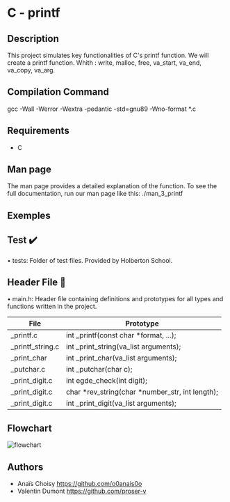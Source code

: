 # C - printf

## Description
This project simulates key functionalities of C's printf function.
We will create a printf function. Whith :
    write, malloc, free, va_start, va_end, va_copy, va_arg.

## Compilation Command
gcc -Wall -Werror -Wextra -pedantic -std=gnu89 -Wno-format *.c

## Requirements
- C

## Man page
The man page provides a detailed explanation of the function. To see the full documentation, run our man page like this:
./man_3_printf

## Exemples


## Test ✔️

• tests: Folder of test files. Provided by Holberton School.


## Header File 📁

• main.h: Header file containing definitions and prototypes for all types and functions written in the project.

| File                      | Prototype                                         |
| -----------               | -----------                                       |
| _printf.c                 | int _printf(const char *format, ...);             |
| _printf_string.c          | int _print_string(va_list arguments);             |
| _print_char               | int _print_char(va_list arguments);               |
| _putchar.c                | int _putchar(char c);                             |
| _print_digit.c            | int egde_check(int digit);                        |
| _print_digit.c            | char *rev_string(char *number_str, int length);   |
| _print_digit.c            | int _print_digit(va_list arguments);              |

## Flowchart
<img src="![alt text](image-1.png)" alt="flowchart">


## Authors
* Anaïs Choisy https://github.com/o0anais0o
* Valentin Dumont https://github.com/proser-v
